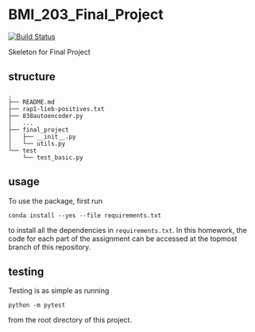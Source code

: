# BMI_203_Final_Project

[![Build
 Status](https://travis-ci.org/alisonsu/BMI_203_HW3.svg?branch=master)](https://travis-ci.org/alisonsu/BMI_203_HW3)

Skeleton for Final Project


## structure

```
.
├── README.md
├── rap1-lieb-positives.txt
├── 838autoencoder.py
│   ...
├── final_project
│   ├── __init__.py
│   └── utils.py
└── test
    └── test_basic.py
```

## usage

To use the package, first run

```
conda install --yes --file requirements.txt
```

to install all the dependencies in `requirements.txt`. In this homework,
the code for each part of the assignment can be accessed at the topmost 
branch of this repository.


## testing

Testing is as simple as running

```
python -m pytest
```

from the root directory of this project.

